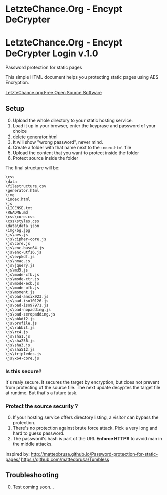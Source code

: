 # LetzteChance.Org - Encypt DeCrypter

# LetzteChance.Org - Encypt DeCrypter Login v.1.0
 Password protection for static pages

This simple HTML document helps you protecting static pages using AES Encryption.

[LetzteChance.org Free Open Source Software](https://www.letztechance.org/)

## Setup

0. Upload the whole directory to your static hosting service.
1. Load it up in your browser, enter the keyprase and password of your choice
2. delete generator.html
3. It will show "wrong password", never mind.
4. Create a folder with that name next to the `index.html` file
5. Upload the content that you want to protect inside the folder
6. Protect source inside the folder

The final structure will be:

```
\css
\data
\filestructure.csv
\generator.html
\img
\index.html
\js
\LICENSE.txt
\README.md
\css\core.css
\css\styles.css
\data\data.json
\img\bg.jpg
\js\aes.js
\js\cipher-core.js
\js\core.js
\js\enc-base64.js
\js\enc-utf16.js
\js\evpkdf.js
\js\hmac.js
\js\jquery.js
\js\md5.js
\js\mode-cfb.js
\js\mode-ctr.js
\js\mode-ecb.js
\js\mode-ofb.js
\js\moment.js
\js\pad-ansix923.js
\js\pad-iso10126.js
\js\pad-iso97971.js
\js\pad-nopadding.js
\js\pad-zeropadding.js
\js\pbkdf2.js
\js\profile.js
\js\rabbit.js
\js\rc4.js
\js\sha1.js
\js\sha256.js
\js\sha3.js
\js\sha512.js
\js\tripledes.js
\js\x64-core.js
```

### Is this secure?
It´s realy secure. It secures the target by encryption, but does not prevent from protecting of the source file. 
The next update decyptes the target file at runtime. But that´s a future task.

### Protect the source security ?
0. If your hosting service offers directory listing, a visitor can bypass the protection.
1. There's no protection against brute force attack. Pick a very long and hard to guess password. 
2. The password's hash is part of the URI. __Enforce HTTPS__ to avoid man in the middle attacks.


Inspired by:
http://matteobrusa.github.io/Password-protection-for-static-pages/
https://github.com/matteobrusa/Tumbless


## Troubleshooting

0. Test coming soon...
